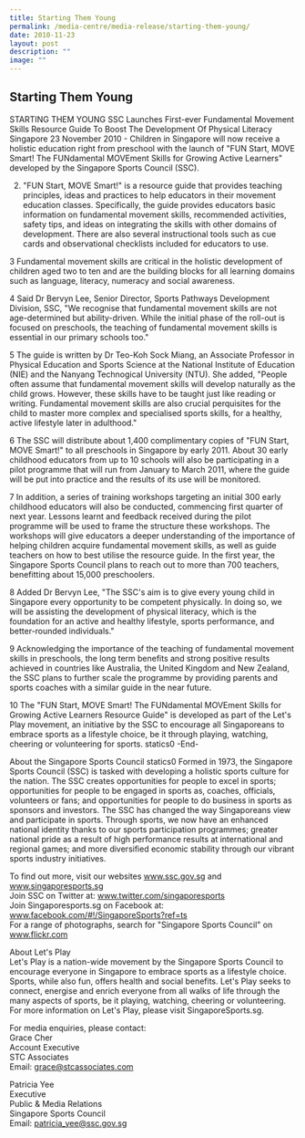 ```yaml
---
title: Starting Them Young
permalink: /media-centre/media-release/starting-them-young/
date: 2010-11-23
layout: post
description: ""
image: ""
---
```

## **Starting Them Young**

STARTING THEM YOUNG
SSC Launches First-ever Fundamental Movement Skills Resource Guide To Boost The Development Of Physical Literacy
Singapore 23 November 2010 - Children in Singapore will now receive a holistic education right from preschool with the launch of "FUN Start, MOVE Smart! The FUNdamental MOVEment Skills for Growing Active Learners" developed by the Singapore Sports Council (SSC).

2. "FUN Start, MOVE Smart!" is a resource guide that provides teaching principles, ideas and practices to help educators in their movement education classes. Specifically, the guide provides educators basic information on fundamental movement skills, recommended activities, safety tips, and ideas on integrating the skills with other domains of development. There are also several instructional tools such as cue cards and observational checklists included for educators to use.

3 Fundamental movement skills are critical in the holistic development of children aged two to ten and are the building blocks for all learning domains such as language, literacy, numeracy and social awareness.

4 Said Dr Bervyn Lee, Senior Director, Sports Pathways Development Division, SSC, "We recognise that fundamental movement skills are not age-determined but ability-driven. While the initial phase of the roll-out is focused on preschools, the teaching of fundamental movement skills is essential in our primary schools too."

5 The guide is written by Dr Teo-Koh Sock Miang, an Associate Professor in Physical Education and Sports Science at the National Institute of Education (NIE) and the Nanyang Technogical University (NTU). She added, "People often assume that fundamental movement skills will develop naturally as the child grows. However, these skills have to be taught just like reading or writing. Fundamental movement skills are also crucial perquisites for the child to master more complex and specialised sports skills, for a healthy, active lifestyle later in adulthood."

6 The SSC will distribute about 1,400 complimentary copies of "FUN Start, MOVE Smart!" to all preschools in Singapore by early 2011. About 30 early childhood educators from up to 10 schools will also be participating in a pilot programme that will run from January to March 2011, where the guide will be put into practice and the results of its use will be monitored.

7 In addition, a series of training workshops targeting an initial 300 early childhood educators will also be conducted, commencing first quarter of next year. Lessons learnt and feedback received during the pilot programme will be used to frame the structure these workshops. The workshops will give educators a deeper understanding of the importance of helping children acquire fundamental movement skills, as well as guide teachers on how to best utilise the resource guide. In the first year, the Singapore Sports Council plans to reach out to more than 700 teachers, benefitting about 15,000 preschoolers.

8 Added Dr Bervyn Lee, "The SSC's aim is to give every young child in Singapore every opportunity to be competent physically. In doing so, we will be assisting the development of physical literacy, which is the foundation for an active and healthy lifestyle, sports performance, and better-rounded individuals."

9 Acknowledging the importance of the teaching of fundamental movement skills in preschools, the long term benefits and strong positive results achieved in countries like Australia, the United Kingdom and New Zealand, the SSC plans to further scale the programme by providing parents and sports coaches with a similar guide in the near future.

10 The "FUN Start, MOVE Smart! The FUNdamental MOVEment Skills for Growing Active Learners Resource Guide" is developed as part of the Let's Play movement, an initiative by the SSC to encourage all Singaporeans to embrace sports as a lifestyle choice, be it through playing, watching, cheering or volunteering for sports.
statics0
-End-

About the Singapore Sports Council
statics0
Formed in 1973, the Singapore Sports Council (SSC) is tasked with developing a holistic sports culture for the nation. The SSC creates opportunities for people to excel in sports; opportunities for people to be engaged in sports as, coaches, officials, volunteers or fans; and opportunities for people to do business in sports as sponsors and investors. The SSC has changed the way Singaporeans view and participate in sports. Through sports, we now have an enhanced national identity thanks to our sports participation programmes; greater national pride as a result of high performance results at international and regional games; and more diversified economic stability through our vibrant sports industry initiatives.

To find out more, visit our websites www.ssc.gov.sg and www.singaporesports.sg
<br>
Join SSC on Twitter at: www.twitter.com/singaporesports
<br>
Join Singaporesports.sg on Facebook at: www.facebook.com/#!/SingaporeSports?ref=ts
<br>
For a range of photographs, search for "Singapore Sports Council" on www.flickr.com

About Let's Play
<br>
Let's Play is a nation-wide movement by the Singapore Sports Council to encourage everyone in Singapore to embrace sports as a lifestyle choice. Sports, while also fun, offers health and social benefits. Let's Play seeks to connect, energise and enrich everyone from all walks of life through the many aspects of sports, be it playing, watching, cheering or volunteering. For more information on Let's Play, please visit SingaporeSports.sg.

For media enquiries, please contact:
<br>Grace Cher
<br>Account Executive
<br>STC Associates
<br>Email: grace@stcassociates.com

Patricia Yee
<br>Executive
<br>Public & Media Relations
<br>Singapore Sports Council
<br>Email: patricia_yee@ssc.gov.sg